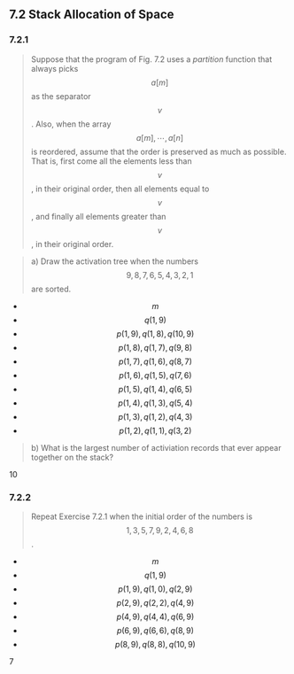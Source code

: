 ## 7.2 Stack Allocation of Space

### 7.2.1

> Suppose that the program of Fig. 7.2 uses a _partition_ function that always picks $$a[m]$$ as the separator $$v$$. Also, when the array $$a[m], \cdots, a[n]$$ is reordered, assume that the order is preserved as much as possible. That is, first come all the elements less than $$v$$, in their original order, then all elements equal to $$v$$, and finally all elements greater than $$v$$, in their original order.

> a) Draw the activation tree when the numbers $$9,8,7,6,5,4,3,2,1$$ are sorted.

* $$m$$
* $$q(1, 9)$$
* $$p(1, 9), q(1, 8), q(10, 9)$$
* $$p(1, 8), q(1, 7), q(9, 8)$$
* $$p(1, 7), q(1, 6), q(8, 7)$$
* $$p(1, 6), q(1, 5), q(7, 6)$$
* $$p(1, 5), q(1, 4), q(6, 5)$$
* $$p(1, 4), q(1, 3), q(5, 4)$$
* $$p(1, 3), q(1, 2), q(4, 3)$$
* $$p(1, 2), q(1, 1), q(3, 2)$$

> b) What is the largest number of activiation records that ever appear together on the stack?

10

### 7.2.2

> Repeat Exercise 7.2.1 when the initial order of the numbers is $$1, 3, 5, 7, 9, 2, 4, 6, 8$$.

* $$m$$
* $$q(1, 9)$$
* $$p(1, 9), q(1, 0), q(2, 9)$$
* $$p(2, 9), q(2, 2), q(4, 9)$$
* $$p(4, 9), q(4, 4), q(6, 9)$$
* $$p(6, 9), q(6, 6), q(8, 9)$$
* $$p(8, 9), q(8, 8), q(10, 9)$$

7

